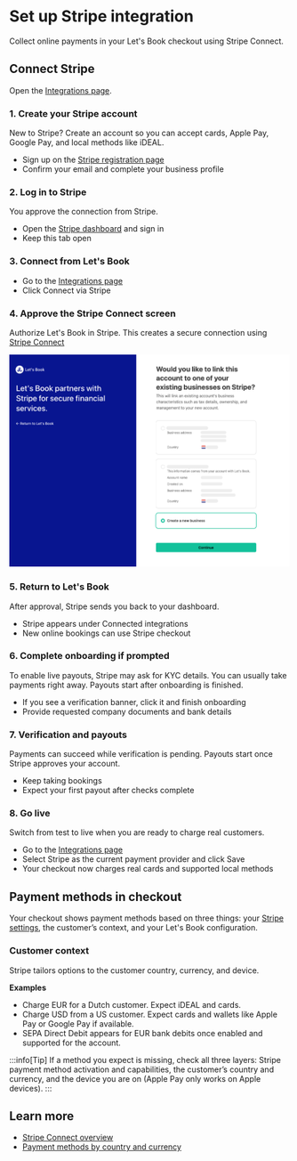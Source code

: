 # Set up Stripe integration

Collect online payments in your Let's Book checkout using Stripe Connect.

## Connect Stripe

Open the [Integrations page](https://dashboard.letsbook.app/integrations).

### 1. Create your Stripe account

New to Stripe? Create an account so you can accept cards, Apple Pay, Google Pay, and local methods like iDEAL.

- Sign up on the [Stripe registration page](https://dashboard.stripe.com/register)
- Confirm your email and complete your business profile

### 2. Log in to Stripe

You approve the connection from Stripe.

- Open the [Stripe dashboard](https://dashboard.stripe.com) and sign in
- Keep this tab open

### 3. Connect from Let's Book

- Go to the [Integrations page](https://dashboard.letsbook.app/integrations)
- Click Connect via Stripe

### 4. Approve the Stripe Connect screen

Authorize Let's Book in Stripe. This creates a secure connection using [Stripe Connect](https://docs.stripe.com/connect)

![Screenshot of connect screen](./graphics/stripe-connect.png)

### 5. Return to Let's Book

After approval, Stripe sends you back to your dashboard.

- Stripe appears under Connected integrations
- New online bookings can use Stripe checkout

### 6. Complete onboarding if prompted

To enable live payouts, Stripe may ask for KYC details. You can usually take payments right away. Payouts start after onboarding is finished.

- If you see a verification banner, click it and finish onboarding
- Provide requested company documents and bank details

### 7. Verification and payouts

Payments can succeed while verification is pending. Payouts start once Stripe approves your account.

- Keep taking bookings
- Expect your first payout after checks complete

### 8. Go live

Switch from test to live when you are ready to charge real customers.

- Go to the [Integrations page](https://dashboard.letsbook.app/integrations)
- Select Stripe as the current payment provider and click Save
- Your checkout now charges real cards and supported local methods

## Payment methods in checkout

Your checkout shows payment methods based on three things: your [Stripe settings](https://dashboard.stripe.com/settings/payment_methods), the customer’s context, and your Let's Book configuration.

### Customer context

Stripe tailors options to the customer country, currency, and device.

**Examples**

- Charge EUR for a Dutch customer. Expect iDEAL and cards.
- Charge USD from a US customer. Expect cards and wallets like Apple Pay or Google Pay if available.
- SEPA Direct Debit appears for EUR bank debits once enabled and supported for the account.

:::info[Tip]
If a method you expect is missing, check all three layers: Stripe payment method activation and capabilities, the customer’s country and currency, and the device you are on (Apple Pay only works on Apple devices).
:::

## Learn more

- [Stripe Connect overview](https://docs.stripe.com/connect)
- [Payment methods by country and currency](https://docs.stripe.com/connect/payment-methods)
